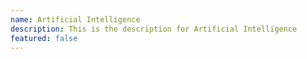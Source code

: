 ```yaml
---
name: Artificial Intelligence
description: This is the description for Artificial Intelligence
featured: false
---
```

